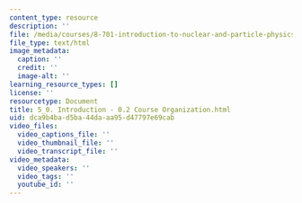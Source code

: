 ```yaml
---
content_type: resource
description: ''
file: /media/courses/8-701-introduction-to-nuclear-and-particle-physics-fall-2020/5_0-introduction-02-course-organization.html
file_type: text/html
image_metadata:
  caption: ''
  credit: ''
  image-alt: ''
learning_resource_types: []
license: ''
resourcetype: Document
title: 5_0. Introduction - 0.2 Course Organization.html
uid: dca9b4ba-d5ba-44da-aa95-d47797e69cab
video_files:
  video_captions_file: ''
  video_thumbnail_file: ''
  video_transcript_file: ''
video_metadata:
  video_speakers: ''
  video_tags: ''
  youtube_id: ''
---
```

